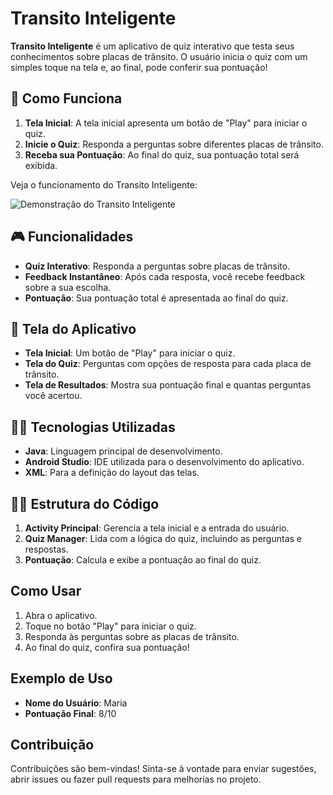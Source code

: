 # Transito Inteligente

**Transito Inteligente** é um aplicativo de quiz interativo que testa seus conhecimentos sobre placas de trânsito. O usuário inicia o quiz com um simples toque na tela e, ao final, pode conferir sua pontuação!

## 🚦 Como Funciona

1. **Tela Inicial**: A tela inicial apresenta um botão de "Play" para iniciar o quiz.
2. **Inicie o Quiz**: Responda a perguntas sobre diferentes placas de trânsito.
3. **Receba sua Pontuação**: Ao final do quiz, sua pontuação total será exibida.

Veja o funcionamento do Transito Inteligente:

![Demonstração do Transito Inteligente](https://i.giphy.com/media/v1.Y2lkPTc5MGI3NjExbWZpczA3cWtjZnV2enV3ZXVjajU1cDRrMnVnOW9sc2N1Ymswd2V0ciZlcD12MV9pbnRlcm5hbF9naWZfYnlfaWQmY3Q9Zw/0ER2iTUbYPgO1OdBEr/giphy.gif)


## 🎮 Funcionalidades

- **Quiz Interativo**: Responda a perguntas sobre placas de trânsito.
- **Feedback Instantâneo**: Após cada resposta, você recebe feedback sobre a sua escolha.
- **Pontuação**: Sua pontuação total é apresentada ao final do quiz.

## 📱 Tela do Aplicativo

- **Tela Inicial**: Um botão de "Play" para iniciar o quiz.
- **Tela do Quiz**: Perguntas com opções de resposta para cada placa de trânsito.
- **Tela de Resultados**: Mostra sua pontuação final e quantas perguntas você acertou.

## 👨‍💻 Tecnologias Utilizadas

- **Java**: Linguagem principal de desenvolvimento.
- **Android Studio**: IDE utilizada para o desenvolvimento do aplicativo.
- **XML**: Para a definição do layout das telas.

## 👨‍💻 Estrutura do Código

1. **Activity Principal**: Gerencia a tela inicial e a entrada do usuário.
2. **Quiz Manager**: Lida com a lógica do quiz, incluindo as perguntas e respostas.
3. **Pontuação**: Calcula e exibe a pontuação ao final do quiz.

## Como Usar

1. Abra o aplicativo.
2. Toque no botão "Play" para iniciar o quiz.
3. Responda às perguntas sobre as placas de trânsito.
4. Ao final do quiz, confira sua pontuação!

## Exemplo de Uso

- **Nome do Usuário**: Maria
- **Pontuação Final**: 8/10

## Contribuição

Contribuições são bem-vindas! Sinta-se à vontade para enviar sugestões, abrir issues ou fazer pull requests para melhorias no projeto.
